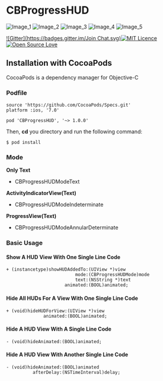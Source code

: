 # CBProgressHUD

![Image_1](https://github.com/cbangchen/CBProgressHUD/blob/master/Resources/CBProgress_1.png)
![Image_2](https://github.com/cbangchen/CBProgressHUD/blob/master/Resources/CBProgress_2.png)
![Image_3](https://github.com/cbangchen/CBProgressHUD/blob/master/Resources/CBProgress_3.png)
![Image_4](https://github.com/cbangchen/CBProgressHUD/blob/master/Resources/CBProgress_4.png)
![Image_5](https://github.com/cbangchen/CBProgressHUD/blob/master/Resources/CBProgress_5.png)


[![Gitter](https://badges.gitter.im/Join Chat.svg)](https://gitter.im/cbangchen/CBNetworking#)[![MIT Licence](https://badges.frapsoft.com/os/mit/mit.svg?v=102)](https://opensource.org/licenses/mit-license.php)[![Open Source Love](https://badges.frapsoft.com/os/v2/open-source.svg?v=102)](https://github.com/ellerbrock/open-source-badge/) 

## Installation with CocoaPods

CocoaPods is a dependency manager for Objective-C

### Podfile

```
source 'https://github.com/CocoaPods/Specs.git'
platform :ios, '7.0'

pod 'CBProgressHUD', '~> 1.0.0'
```
Then, **cd** you directory and  run the following command:

```
$ pod install
```

### Mode

**Only Text**
- CBProgressHUDModeText   

**ActivityIndicatorView(Text)**
- CBProgressHUDModeIndeterminate 

**ProgressView(Text)**
- CBProgressHUDModeAnnularDeterminate 

### Basic Usage

#### Show A HUD View With One Single Line Code

```
+ (instancetype)showHUDAddedTo:(UIView *)view
                          mode:(CBProgressHUDMode)mode
                          text:(NSString *)text
                      animated:(BOOL)animated;
```

#### Hide All HUDs For A View With One Single Line Code

```
+ (void)hideHUDForView:(UIView *)view
              animated:(BOOL)animated;
```

#### Hide A HUD View With A Single Line Code 

```
- (void)hideAnimated:(BOOL)animated;
```

#### Hide A HUD View With Another Single Line Code 

```
- (void)hideAnimated:(BOOL)animated
          afterDelay:(NSTimeInterval)delay;
```
